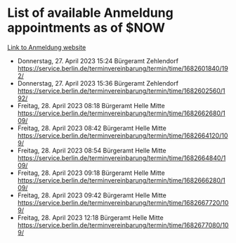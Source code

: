 # List of available Anmeldung appointments as of $NOW
[Link to Anmeldung website](https://service.berlin.de/terminvereinbarung/termin/tag.php?termin=1&anliegen[]=120686&dienstleisterlist=122210,122217,327316,122219,327312,122227,327314,122231,327346,122243,327348,122254,122252,329742,122260,329745,122262,329748,122271,327278,122273,327274,122277,327276,330436,122280,327294,122282,327290,122284,327292,122291,327270,122285,327266,122286,327264,122296,327268,150230,329760,122297,327286,122294,327284,122312,329763,122314,329775,122304,327330,122311,327334,122309,327332,317869,122281,327352,122279,329772,122283,122276,327324,122274,327326,122267,329766,122246,327318,122251,327320,122257,327322,122208,327298,122226,327300&herkunft=http%3A%2F%2Fservice.berlin.de%2Fdienstleistung%2F120686%2F)
- Donnerstag, 27. April 2023 15:24 Bürgeramt Zehlendorf https://service.berlin.de/terminvereinbarung/termin/time/1682601840/192/
- Donnerstag, 27. April 2023 15:36 Bürgeramt Zehlendorf https://service.berlin.de/terminvereinbarung/termin/time/1682602560/192/
- Freitag, 28. April 2023 08:18 Bürgeramt Helle Mitte https://service.berlin.de/terminvereinbarung/termin/time/1682662680/109/
- Freitag, 28. April 2023 08:42 Bürgeramt Helle Mitte https://service.berlin.de/terminvereinbarung/termin/time/1682664120/109/
- Freitag, 28. April 2023 08:54 Bürgeramt Helle Mitte https://service.berlin.de/terminvereinbarung/termin/time/1682664840/109/
- Freitag, 28. April 2023 09:18 Bürgeramt Helle Mitte https://service.berlin.de/terminvereinbarung/termin/time/1682666280/109/
- Freitag, 28. April 2023 09:42 Bürgeramt Helle Mitte https://service.berlin.de/terminvereinbarung/termin/time/1682667720/109/
- Freitag, 28. April 2023 12:18 Bürgeramt Helle Mitte https://service.berlin.de/terminvereinbarung/termin/time/1682677080/109/
